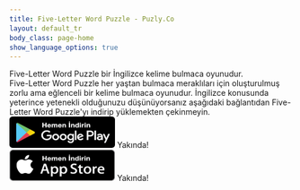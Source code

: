 ```yaml
---
title: Five-Letter Word Puzzle - Puzly.Co
layout: default_tr
body_class: page-home
show_language_options: true
---
```



<section id="games" class="section games-section game-1-section">
	<div class="container">
		<div class="section-content">
			<div class="section-title">
				<span>Five-Letter Word Puzzle</span> bir İngilizce kelime bulmaca oyunudur.
			</div>
			<div class="section-text">
				<span>Five-Letter Word Puzzle</span> her yaştan bulmaca meraklıları için oluşturulmuş zorlu ama eğlenceli bir kelime bulmaca oyunudur. İngilizce konusunda yeterince yetenekli olduğunuzu düşünüyorsanız aşağıdaki bağlantıdan <span>Five-Letter Word Puzzle</span>'yı indirip yüklemekten çekinmeyin.
			</div>
			<div class="section-badge">
				<div class="app-badge-container">
					<img alt="Get it on Google Play" id="logo-img" width="188" height="56" src="/images/google-play-badge-tr.png" />
					<span>Yakında!</span>
				</div>
				<div class="app-badge-container">
					<img alt="Get it on App Store" id="logo-img" width="188" height="56" src="/images/app-store-badge-tr.png" />
					<span>Yakında!</span>
				</div>
			</div>
		</div>
	</div>
</section>
